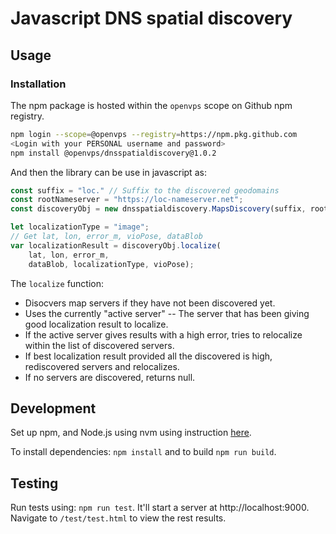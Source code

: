 # Javascript DNS spatial discovery

## Usage

### Installation
The npm package is hosted within the `openvps` scope on Github npm registry.

```sh
npm login --scope=@openvps --registry=https://npm.pkg.github.com
<Login with your PERSONAL username and password>
npm install @openvps/dnsspatialdiscovery@1.0.2
```

And then the library can be use in javascript as:
```javascript
const suffix = "loc." // Suffix to the discovered geodomains
const rootNameserver = "https://loc-nameserver.net";
const discoveryObj = new dnsspatialdiscovery.MapsDiscovery(suffix, rootNameserver);

let localizationType = "image";
// Get lat, lon, error_m, vioPose, dataBlob
var localizationResult = discoveryObj.localize(
    lat, lon, error_m,
    dataBlob, localizationType, vioPose);
```

The `localize` function:
- Disocvers map servers if they have not been discovered yet.
- Uses the currently "active server" -- The server that has been giving good localization result to localize.
- If the active server gives results with a high error, tries to relocalize within the list of discovered servers.
- If best localization result provided all the discovered is high, rediscovered servers and relocalizes.
- If no servers are discovered, returns null.

## Development

Set up npm, and Node.js using nvm using instruction [here](https://nodejs.org/en/download/package-manager). 

To install dependencies: `npm install` and to build `npm run build`.

## Testing

Run tests using: `npm run test`. It'll start a server at http://localhost:9000. Navigate to `/test/test.html` to view the rest results.
